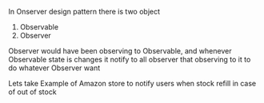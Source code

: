 In Onserver design pattern there is two object 
1. Observable
2. Observer

Observer would have been observing to Observable, and whenever Observable state is changes
it notify to all observer that observing to it to do whatever Observer want

Lets take Example of Amazon store to notify users when stock refill in case of out of stock